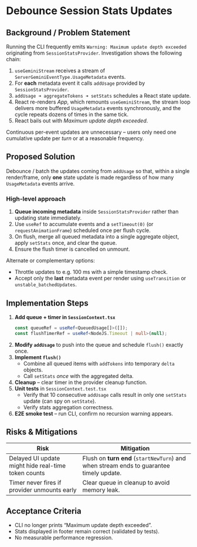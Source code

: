 # Debounce Session Stats Updates

## Background / Problem Statement

Running the CLI frequently emits `Warning: Maximum update depth exceeded` originating from `SessionStatsProvider`.  Investigation shows the following chain:

1. `useGeminiStream` receives a stream of `ServerGeminiEventType.UsageMetadata` events.
2. For **each** metadata event it calls `addUsage` provided by `SessionStatsProvider`.
3. `addUsage ➜ aggregateTokens ➜ setStats` schedules a React state update.
4. React re-renders *App*, which remounts `useGeminiStream`, the stream loop delivers more buffered `UsageMetadata` events synchronously, and the cycle repeats dozens of times in the same tick.
5. React bails out with *Maximum update depth exceeded*.

Continuous per-event updates are unnecessary – users only need one cumulative update per *turn* or at a reasonable frequency.

## Proposed Solution

Debounce / batch the updates coming from `addUsage` so that, within a single render/frame, only **one** state update is made regardless of how many `UsageMetadata` events arrive.

### High-level approach

1. **Queue incoming metadata** inside `SessionStatsProvider` rather than updating state immediately.
2. Use `useRef` to accumulate events and a `setTimeout(0)` (or `requestAnimationFrame`) scheduled once per flush cycle.
3. On flush, merge all queued metadata into a single aggregate object, apply `setStats` once, and clear the queue.
4. Ensure the flush timer is cancelled on unmount.

Alternate or complementary options:

* Throttle updates to e.g. 100 ms with a simple timestamp check.
* Accept only the **last** metadata event per render using `useTransition` or `unstable_batchedUpdates`.

## Implementation Steps

1. **Add queue + timer in `SessionContext.tsx`**  
   ```ts
   const queueRef = useRef<QueuedUsage[]>([]);
   const flushTimerRef = useRef<NodeJS.Timeout | null>(null);
   ```
2. **Modify `addUsage`** to push into the queue and schedule `flush()` exactly once.
3. **Implement `flush()`**
   * Combine all queued items with `addTokens` into temporary `delta` objects.
   * Call `setStats` *once* with the aggregated delta.
4. **Cleanup** – clear timer in the provider cleanup function.
5. **Unit tests** in `SessionContext.test.tsx`
   * Verify that 10 consecutive `addUsage` calls result in only one `setStats` update (can spy on `setState`).
   * Verify stats aggregation correctness.
6. **E2E smoke test** – run CLI, confirm no recursion warning appears.

## Risks & Mitigations

| Risk | Mitigation |
|------|-----------|
| Delayed UI update might hide real-time token counts | Flush on **turn end** (`startNewTurn`) and when stream ends to guarantee timely update. |
| Timer never fires if provider unmounts early | Clear queue in cleanup to avoid memory leak. |

## Acceptance Criteria

* CLI no longer prints “Maximum update depth exceeded”.
* Stats displayed in footer remain correct (validated by tests).
* No measurable performance regression.
